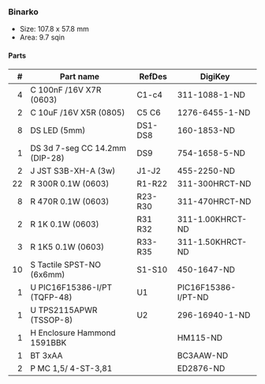 ### Binarko ###

* Size: 107.8 x 57.8 mm
* Area: 9.7 sqin


#### Parts ####

|  # | Part name                        | RefDes  | DigiKey                    |
|---:|----------------------------------|---------|----------------------------|
|  4 | C 100nF /16V X7R (0603)          | C1-c4   | 311-1088-1-ND              |
|  2 | C 10uF /16V X5R (0805)           | C5 C6   | 1276-6455-1-ND             |
|  8 | DS LED (5mm)                     | DS1-DS8 | 160-1853-ND                |
|  1 | DS 3d 7-seg CC 14.2mm (DIP-28)   | DS9     | 754-1658-5-ND              |
|  2 | J JST S3B-XH-A (3w)              | J1-J2   | 455-2250-ND                |
| 22 | R 300R 0.1W (0603)               | R1-R22  | 311-300HRCT-ND             |
|  8 | R 470R 0.1W (0603)               | R23-R30 | 311-470HRCT-ND             |
|  2 | R 1K 0.1W (0603)                 | R31 R32 | 311-1.00KHRCT-ND           |
|  3 | R 1K5 0.1W (0603)                | R33-R35 | 311-1.50KHRCT-ND           |
| 10 | S Tactile SPST-NO (6x6mm)        | S1-S10  | 450-1647-ND                |
|  1 | U PIC16F15386-I/PT (TQFP-48)     | U1      | PIC16F15386-I/PT-ND        |
|  1 | U TPS2115APWR (TSSOP-8)          | U2      | 296-16940-1-ND             |
|  1 | H Enclosure Hammond 1591BBK      |         | HM115-ND                   |
|  1 | BT 3xAA                          |         | BC3AAW-ND                  |
|  2 | P MC 1,5/ 4-ST-3,81              |         | ED2876-ND                  |
